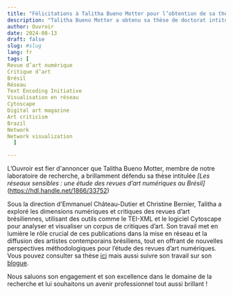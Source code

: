 ```yaml
---
title: "Félicitations à Talitha Bueno Motter pour l’obtention de sa thèse en Histoire de l'art!"
description: "Talitha Bueno Motter a obtenu sa thèse de doctorat intitulée _Les réseaux sensibles : une étude des revues d’art numériques au Brésil_"
author: Ouvroir
date: 2024-08-13
draft: false
slug: #slug
lang: fr
tags: [
Revue d’art numérique
Critique d’art
Brésil
Réseau
Text Encoding Initiative
Visualisation en réseau
Cytoscape
Digital art magazine
Art criticism
Brazil
Network
Network visualization 
  ]

---
```


L’Ouvroir est fier d'annoncer que Talitha Bueno Motter, membre de notre laboratoire de recherche, a brillamment défendu sa thèse intitulée _[Les réseaux sensibles : une étude des revues d’art numériques au Brésil]_(https://hdl.handle.net/1866/33752)

Sous la direction d'Emmanuel Château-Dutier et Christine Bernier, Talitha a exploré les dimensions numériques et critiques des revues d’art brésiliennes, utilisant des outils comme le TEI-XML et le logiciel Cytoscape pour analyser et visualiser un corpus de critiques d’art. Son travail met en lumière le rôle crucial de ces publications dans la mise en réseau et la diffusion des artistes contemporains brésiliens, tout en offrant de nouvelles perspectives méthodologiques pour l’étude des revues d’art numériques. Vous pouvez consulter sa thèse [ici](https://papyrus.bib.umontreal.ca/xmlui/bitstream/handle/1866/33752/Bueno_Motter_Talitha_2024_these.pdf?sequence=2&isAllowed=y) mais aussi suivre son travail sur son [blogue](https://resensibles.hypotheses.org/).

Nous saluons son engagement et son excellence dans le domaine de la recherche et lui souhaitons un avenir professionnel tout aussi brillant !
